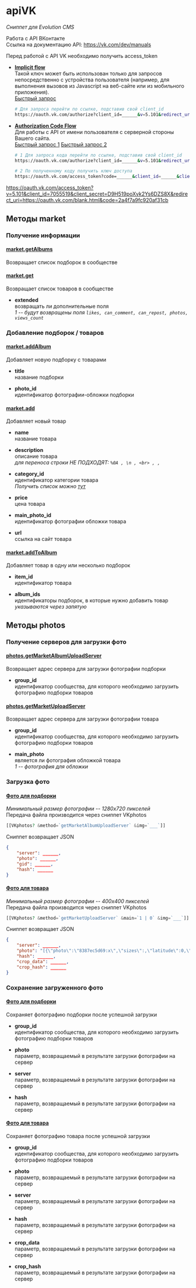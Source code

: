 # apiVK

_Сниппет для Evolution CMS_

Работа с API ВКонтакте<br>
Ссылка на документацию API: <https://vk.com/dev/manuals>

Перед работой с API VK необходимо получить access_token

- **[Implicit flow](https://vk.com/dev/implicit_flow_user)**<br>
  Такой ключ может быть использован только для запросов непосредственно с устройства пользователя (например, для выполнения вызовов из Javascript на веб-сайте или из мобильного приложения).<br>
  [Быстрый запрос](https://oauth.vk.com/authorize?client_id=7055519&v=5.101&redirect_uri=https://oauth.vk.com/blank.html&scope=market,photos,offline&response_type=token)

  ```bash
  # Для запроса перейти по ссылке, подставив свой client_id
  https://oauth.vk.com/authorize?client_id=______&v=5.101&redirect_uri=https://oauth.vk.com/blank.html&scope=market,photos&response_type=token
  ```

- **[Authorization Code Flow](https://vk.com/dev/authcode_flow_user)**<br>
  Для работы с API от имени пользователя с серверной стороны Вашего сайта.<br>
  [Быстрый запрос 1](https://oauth.vk.com/authorize?client_id=7055519&v=5.101&redirect_uri=https://oauth.vk.com/blank.html&scope=market,photos,offline&response_type=code) [Быстрый запрос 2](https://oauth.vk.com/access_token?code=______&client_id=7055519&client_secret=D9H519poXvk2Ys6DZS8X&redirect_uri=https://oauth.vk.com/blank.html)

  ```bash
  # 1 Для запроса кода перейти по ссылке, подставив свой client_id
  https://oauth.vk.com/authorize?client_id=______&v=5.101&redirect_uri=https://oauth.vk.com/blank.html&scope=market,photos&response_type=code

  # 2 По полученному коду получить ключ доступа
  https://oauth.vk.com/access_token?code=______&client_id=______&client_secret=______&redirect_uri=https://oauth.vk.com/blank.html
  ```

<https://oauth.vk.com/access_token?v=5.101&client_id=7055519&client_secret=D9H519poXvk2Ys6DZS8X&redirect_uri=https://oauth.vk.com/blank.html&code=2a4f7a9fc920af31cb>

## Методы market

### Получение информации

#### [market.getAlbums](https://vk.com/dev/market.getAlbums)

Возвращает список подборок в сообществе

#### [market.get](https://vk.com/dev/market.get)

Возвращает список товаров в сообществе

- **extended**<br>
  возвращать ли дополнительные поля<br>
  _1 -- будут возвращены поля `likes, can_comment, can_repost, photos, views_count`_

### Добавление подборок / товаров

#### [market.addAlbum](https://vk.com/dev/market.addAlbum)

Добавляет новую подборку с товарами

- **title**<br>
  название подборки

- **photo_id**<br>
  идентификатор фотографии-обложки подборки

#### [market.add](https://vk.com/dev/market.add)

Добавляет новый товар

- **name**<br>
  название товара

- **description**<br>
  описание товара<br>
  _для переноса строки НЕ ПОДХОДЯТ: `%0A , \n , <br> , ,`_

- **category_id**<br>
  идентификатор категории товара<br>
  _Получить список можно [тут](https://vk.com/dev/market.getCategories)_

- **price**<br>
  цена товара

- **main_photo_id**<br>
  идентификатор фотографии обложки товара

- **url**<br>
  ссылка на сайт товара

#### [market.addToAlbum](https://vk.com/dev/market.addToAlbum)

Добавляет товар в одну или несколько подборок

- **item_id**<br>
  идентификатор товара

- **album_ids**<br>
  идентификаторы подборок, в которые нужно добавить товар<br>
  _указываются через запятую_

## Методы photos

### Получение серверов для загрузки фото

#### [photos.getMarketAlbumUploadServer](https://vk.com/dev/photos.getMarketAlbumUploadServer)

Возвращает адрес сервера для загрузки фотографии подборки

- **group_id**<br>
  идентификатор сообщества, для которого необходимо загрузить фотографию подборки товаров

#### [photos.getMarketUploadServer](https://vk.com/dev/photos.getMarketUploadServer)

Возвращает адрес сервера для загрузки фотографии товара

- **group_id**<br>
  идентификатор сообщества, для которого необходимо загрузить фотографию подборки товаров

- **main_photo**<br>
  является ли фотография обложкой товара<br>
  _1 -- фотография для обложки_

### Загрузка фото

#### [Фото для подборки](https://vk.com/dev/upload_files_2?f=7.%20%D0%97%D0%B0%D0%B3%D1%80%D1%83%D0%B7%D0%BA%D0%B0%20%D1%84%D0%BE%D1%82%D0%BE%D0%B3%D1%80%D0%B0%D1%84%D0%B8%D0%B8%20%D0%B4%D0%BB%D1%8F%20%D0%BF%D0%BE%D0%B4%D0%B1%D0%BE%D1%80%D0%BA%D0%B8%20%D1%82%D0%BE%D0%B2%D0%B0%D1%80%D0%BE%D0%B2)

_Минимальный размер фотографии -- 1280x720 пикселей_<br>
Передача файла производится через сниппет VKphotos

```php
[[VKphotos? &method=`getMarketAlbumUploadServer` &img=`___`]]
```

Сниппет возвращает JSON

```json
{
    "server": ______,
    "photo": ______,
    "gid": ______,
    "hash": ______
}
```

#### [Фото для товара](https://vk.com/dev/upload_files_2?f=6.%20%D0%97%D0%B0%D0%B3%D1%80%D1%83%D0%B7%D0%BA%D0%B0%20%D1%84%D0%BE%D1%82%D0%BE%D0%B3%D1%80%D0%B0%D1%84%D0%B8%D0%B8%20%D0%B4%D0%BB%D1%8F%20%D1%82%D0%BE%D0%B2%D0%B0%D1%80%D0%B0)

_Минимальный размер фотографии -- 400х400 пикселей_<br>
Передача файла производится через сниппет VKphotos

```php
[[VKphotos? &method=`getMarketUploadServer` &main=`1 | 0` &img=`___`]]
```

Сниппет возвращает JSON

```json
{
    "server": ______,
    "photo": "[{\"photo\":\"8387ec5d69:x\",\"sizes\":,\"latitude\":0,\"longitude\":0,\"kid\":\"8fe601bf5bdb63ef1f03f00362380402\"}]",
    "hash": ______,
    "crop_data": ______,
    "crop_hash": ______
}
```

### Сохранение загруженного фото

#### [Фото для подборки](https://vk.com/dev/photos.saveMarketAlbumPhoto)

Сохраняет фотографию подборки после успешной загрузки

- **group_id**<br>
  идентификатор сообщества, для которого необходимо загрузить фотографию подборки товаров

- **photo**<br>
  параметр, возвращаемый в результате загрузки фотографии на сервер

- **server**<br>
  параметр, возвращаемый в результате загрузки фотографии на сервер

- **hash**<br>
  параметр, возвращаемый в результате загрузки фотографии на сервер

#### [Фото для товара](https://vk.com/dev/photos.saveMarketPhoto)

Сохраняет фотографию товара после успешной загрузки

- **group_id**<br>
  идентификатор сообщества, для которого необходимо загрузить фотографию подборки товаров

- **photo**<br>
  параметр, возвращаемый в результате загрузки фотографии на сервер

- **server**<br>
  параметр, возвращаемый в результате загрузки фотографии на сервер

- **hash**<br>
  параметр, возвращаемый в результате загрузки фотографии на сервер

- **crop_data**<br>
  параметр, возвращаемый в результате загрузки фотографии на сервер

- **crop_hash**<br>
  параметр, возвращаемый в результате загрузки фотографии на сервер
